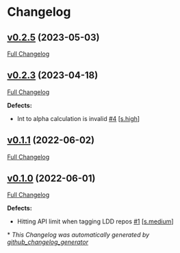 # Changelog

## [v0.2.5](https://github.com/NASA-PDS/sumo-tools/tree/v0.2.5) (2023-05-03)

[Full Changelog](https://github.com/NASA-PDS/sumo-tools/compare/v0.2.3...v0.2.5)

## [v0.2.3](https://github.com/NASA-PDS/sumo-tools/tree/v0.2.3) (2023-04-18)

[Full Changelog](https://github.com/NASA-PDS/sumo-tools/compare/v0.1.1...v0.2.3)

**Defects:**

- Int to alpha calculation is invalid [\#4](https://github.com/NASA-PDS/sumo-tools/issues/4) [[s.high](https://github.com/NASA-PDS/sumo-tools/labels/s.high)]

## [v0.1.1](https://github.com/NASA-PDS/sumo-tools/tree/v0.1.1) (2022-06-02)

[Full Changelog](https://github.com/NASA-PDS/sumo-tools/compare/v0.1.0...v0.1.1)

## [v0.1.0](https://github.com/NASA-PDS/sumo-tools/tree/v0.1.0) (2022-06-01)

[Full Changelog](https://github.com/NASA-PDS/sumo-tools/compare/a9c48bb062d762f45719980dfcad3ff9604e6541...v0.1.0)

**Defects:**

- Hitting API limit when tagging LDD repos [\#1](https://github.com/NASA-PDS/sumo-tools/issues/1) [[s.medium](https://github.com/NASA-PDS/sumo-tools/labels/s.medium)]



\* *This Changelog was automatically generated by [github_changelog_generator](https://github.com/github-changelog-generator/github-changelog-generator)*
